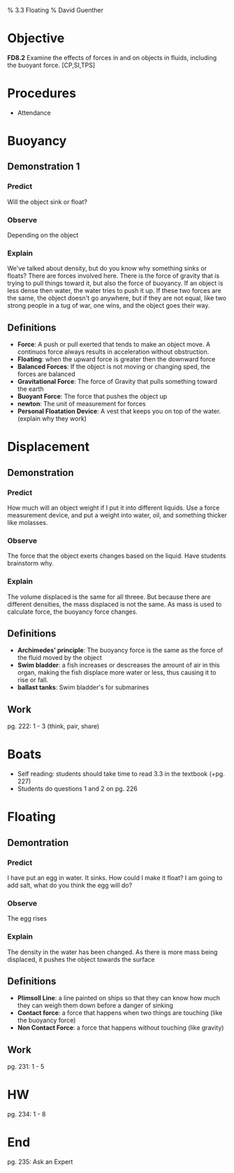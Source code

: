 % 3.3 Floating
% David Guenther

# Objective

**FD8.2** Examine the effects of forces in and on objects in fluids, including the buoyant force. [CP,SI,TPS]

# Procedures

* Attendance

# Buoyancy

## Demonstration 1

### Predict

Will the object sink or float?

### Observe

Depending on the object

### Explain

We've talked about density, but do you know why something sinks or floats? There are forces involved here. There is the force of gravity that is trying to pull things toward it, but also the force of buoyancy. If an object is less dense then water, the water tries to push it up. If these two forces are the same, the object doesn't go anywhere, but if they are not equal, like two strong people in a tug of war, one wins, and the object goes their way.

## Definitions

* **Force**: A push or pull exerted that tends to make an object move. A continuos force always results in acceleration without obstruction.
* **Floating**: when the upward force is greater then the downward force
* **Balanced Forces**: If the object is not moving or changing sped, the forces are balanced
* **Gravitational Force**: The force of Gravity that pulls something toward the earth
* **Buoyant Force**: The force that pushes the object up
* **newton**: The unit of measurement for forces
* **Personal Floatation Device**: A vest that keeps you on top of the water. (explain why they work)

# Displacement

## Demonstration

### Predict

How much will an object weight if I put it into different liquids. Use a force measurement device, and put a weight into water, oil, and something thicker like molasses. 

### Observe

The force that the object exerts changes based on the liquid. Have students brainstorm why.

### Explain

The volume displaced is the same for all threee. But because there are different densities, the mass displaced is not the same. As mass is used to calculate force, the buoyancy force changes.

## Definitions

* **Archimedes' principle**: The buoyancy force is the same as the force of the fluid moved by the object
* **Swim bladder**: a fish increases or descreases the amount of air in this organ, making the fish displace more water or less, thus causing it to rise or fall.
* **ballast tanks**: Swim bladder's for submarines

## Work

pg. 222: 1 - 3 (think, pair, share)

# Boats

* Self reading: students should take time to read 3.3 in the textbook (+pg. 227)
* Students do questions 1 and 2 on pg. 226

# Floating

## Demontration

### Predict

I have put an egg in water. It sinks. How could I make it float? I am going to add salt, what do you think the egg will do?

### Observe

The egg rises

### Explain

The density in the water has been changed. As there is more mass being displaced, it pushes the object towards the surface

## Definitions

* **Plimsoll Line**: a line painted on ships so that they can know how much they can weigh them down before a danger of sinking
* **Contact force**: a force that happens when two things are touching (like the buoyancy force)
* **Non Contact Force**: a force that happens without touching (like gravity)

## Work

pg. 231: 1 - 5

# HW

pg. 234: 1 - 8

# End

pg. 235: Ask an Expert


